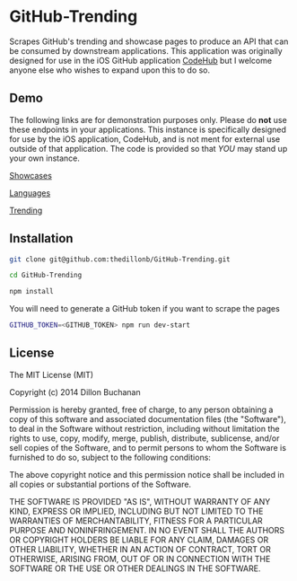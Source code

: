 # GitHub-Trending

Scrapes GitHub's trending and showcase pages to produce an API that can be consumed by downstream applications.
This application was originally designed for use in the iOS GitHub application [CodeHub](https://github.com/thedillonb/CodeHub)
but I welcome anyone else who wishes to expand upon this to do so.

## Demo

The following links are for demonstration purposes only. Please do **not** use these endpoints in your applications.
This instance is specifically designed for use by the iOS application, CodeHub, and is not ment for external use outside
of that application. The code is provided so that *YOU* may stand up your own instance.

[Showcases](http://trending.codehub-app.com/showcases)

[Languages](http://trending.codehub-app.com/languages)

[Trending](http://trending.codehub-app.com/trending)

## Installation

```bash
git clone git@github.com:thedillonb/GitHub-Trending.git

cd GitHub-Trending

npm install
```

You will need to generate a GitHub token if you want to scrape the pages

```bash
GITHUB_TOKEN=<GITHUB_TOKEN> npm run dev-start
```

## License

The MIT License (MIT)

Copyright (c) 2014 Dillon Buchanan

Permission is hereby granted, free of charge, to any person obtaining a copy
of this software and associated documentation files (the "Software"), to deal
in the Software without restriction, including without limitation the rights
to use, copy, modify, merge, publish, distribute, sublicense, and/or sell
copies of the Software, and to permit persons to whom the Software is
furnished to do so, subject to the following conditions:

The above copyright notice and this permission notice shall be included in all
copies or substantial portions of the Software.

THE SOFTWARE IS PROVIDED "AS IS", WITHOUT WARRANTY OF ANY KIND, EXPRESS OR
IMPLIED, INCLUDING BUT NOT LIMITED TO THE WARRANTIES OF MERCHANTABILITY,
FITNESS FOR A PARTICULAR PURPOSE AND NONINFRINGEMENT. IN NO EVENT SHALL THE
AUTHORS OR COPYRIGHT HOLDERS BE LIABLE FOR ANY CLAIM, DAMAGES OR OTHER
LIABILITY, WHETHER IN AN ACTION OF CONTRACT, TORT OR OTHERWISE, ARISING FROM,
OUT OF OR IN CONNECTION WITH THE SOFTWARE OR THE USE OR OTHER DEALINGS IN THE
SOFTWARE.
